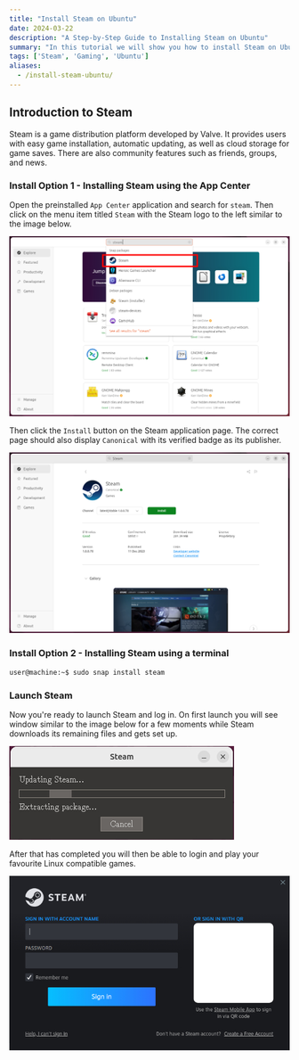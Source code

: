 ```yaml
---
title: "Install Steam on Ubuntu"
date: 2024-03-22
description: "A Step-by-Step Guide to Installing Steam on Ubuntu"
summary: "In this tutorial we will show you how to install Steam on Ubuntu using both the Software Store and using the terminal."
tags: ['Steam', 'Gaming', 'Ubuntu']
aliases: 
  - /install-steam-ubuntu/
---
```


## Introduction to Steam
﻿Steam is a game distribution platform developed by Valve. It provides users with easy game installation, automatic updating, as well as cloud storage for game saves.  There are also community features such as friends, groups, and news.


### Install Option 1 - Installing Steam using the App Center

Open the preinstalled `App Center` application and search for `steam`.  Then click on the menu item titled `Steam` with the Steam logo to the left similar to the image below.

![Search for Steam in the App Center](images/app-center-search.jpg)

Then click the `Install` button on the Steam application page.  The correct page should also display `Canonical` with its verified badge as its publisher.

![Canonical Published Steam Application](images/app-center-steam-page.jpg)


### Install Option 2 - Installing Steam using a terminal

```bash
user@machine:~$ sudo snap install steam
```

### Launch Steam

Now you're ready to launch Steam and log in.  On first launch you will see window similar to the image below for a few moments while Steam downloads its remaining files and gets set up.

![Steam Completing Install](images/steam-first-launch.jpg)

After that has completed you will then be able to login and play your favourite Linux compatible games.

![Steam Login Window](images/steam-login-window.jpg)


